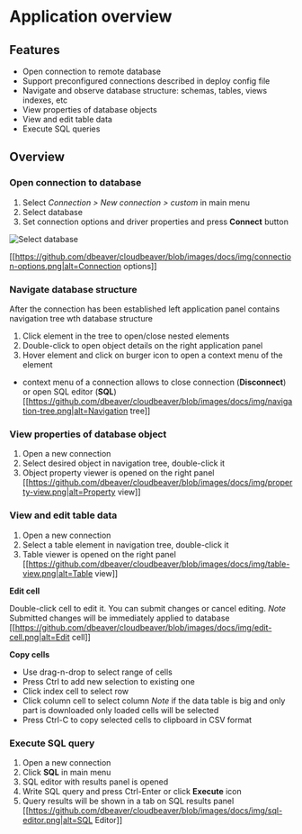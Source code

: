 # Application overview

## Features
* Open connection to remote database
* Support preconfigured connections described in deploy config file
* Navigate and observe database structure: schemas, tables, views indexes, etc
* View properties of database objects
* View and edit table data
* Execute SQL queries

## Overview

### Open connection to database
1. Select *Connection > New connection > custom* in main menu
2. Select database
3. Set connection options and driver properties and press **Connect** button

![Select database](https://github.com/dbeaver/cloudbeaver/wiki/images/select-database.png)

[[https://github.com/dbeaver/cloudbeaver/blob/images/docs/img/connection-options.png|alt=Connection options]]

### Navigate database structure
After the connection has been established left application panel contains navigation tree wth database structure
1. Click element in the tree to open/close nested elements
2. Double-click to open object details on the right application panel
3. Hover element and click on burger icon to open a context menu of the element
* context menu of a connection allows to close connection (**Disconnect**) or open SQL editor (**SQL**)
[[https://github.com/dbeaver/cloudbeaver/blob/images/docs/img/navigation-tree.png|alt=Navigation tree]]

### View properties of database object
1. Open a new connection
2. Select desired object in navigation tree, double-click it
3. Object property viewer is opened on the right panel
[[https://github.com/dbeaver/cloudbeaver/blob/images/docs/img/property-view.png|alt=Property view]]

### View and edit table data
1. Open a new connection
2. Select a table element in navigation tree, double-click it
3. Table viewer is opened on the right panel
[[https://github.com/dbeaver/cloudbeaver/blob/images/docs/img/table-view.png|alt=Table view]]

**Edit cell**

Double-click cell to edit it. You can submit changes or cancel editing.
*Note* Submitted changes will be immediately applied to database
[[https://github.com/dbeaver/cloudbeaver/blob/images/docs/img/edit-cell.png|alt=Edit cell]]

**Copy cells**
* Use drag-n-drop to select range of cells
* Press Ctrl to add new selection to existing one
* Click index cell to select row
* Click column cell to select column
*Note* if the  data table is big and only part is downloaded only loaded cells will be selected
* Press Ctrl-C to copy selected cells to clipboard in CSV format

### Execute SQL query
1. Open a new connection
2. Click **SQL** in main menu
3. SQL editor with results panel is opened
4. Write SQL query and press Ctrl-Enter or click **Execute** icon
5. Query results will be shown in a tab on SQL results panel
[[https://github.com/dbeaver/cloudbeaver/blob/images/docs/img/sql-editor.png|alt=SQL Editor]]


